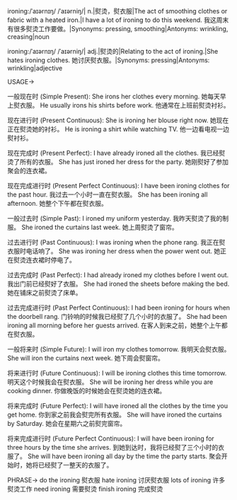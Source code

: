 ironing:/ˈaɪərnɪŋ/ /ˈaɪərniŋ/| n.|熨烫，熨衣服|The act of smoothing clothes or fabric with a heated iron.|I have a lot of ironing to do this weekend.  我这周末有很多熨烫工作要做。|Synonyms: pressing, smoothing|Antonyms: wrinkling, creasing|noun

ironing:/ˈaɪərnɪŋ/ /ˈaɪərniŋ/| adj.|熨烫的|Relating to the act of ironing.|She hates ironing clothes. 她讨厌熨衣服。|Synonyms: pressing|Antonyms: wrinkling|adjective


USAGE->

一般现在时 (Simple Present):
She irons her clothes every morning. 她每天早上熨衣服。
He usually irons his shirts before work. 他通常在上班前熨烫衬衫。


现在进行时 (Present Continuous):
She is ironing her blouse right now. 她现在正在熨烫她的衬衫。
He is ironing a shirt while watching TV. 他一边看电视一边熨衬衫。


现在完成时 (Present Perfect):
I have already ironed all the clothes. 我已经熨烫了所有的衣服。
She has just ironed her dress for the party. 她刚熨好了参加聚会的连衣裙。


现在完成进行时 (Present Perfect Continuous):
I have been ironing clothes for the past hour. 我过去一个小时一直在熨衣服。
She has been ironing all afternoon. 她整个下午都在熨衣服。


一般过去时 (Simple Past):
I ironed my uniform yesterday. 我昨天熨烫了我的制服。
She ironed the curtains last week. 她上周熨烫了窗帘。


过去进行时 (Past Continuous):
I was ironing when the phone rang.  我正在熨衣服时电话响了。
She was ironing her dress when the power went out. 她正在熨烫连衣裙时停电了。


过去完成时 (Past Perfect):
I had already ironed my clothes before I went out. 我出门前已经熨好了衣服。
She had ironed the sheets before making the bed.  她在铺床之前熨烫了床单。


过去完成进行时 (Past Perfect Continuous):
I had been ironing for hours when the doorbell rang. 门铃响的时候我已经熨了几个小时的衣服了。
She had been ironing all morning before her guests arrived.  在客人到来之前，她整个上午都在熨衣服。


一般将来时 (Simple Future):
I will iron my clothes tomorrow. 我明天会熨衣服。
She will iron the curtains next week. 她下周会熨窗帘。


将来进行时 (Future Continuous):
I will be ironing clothes this time tomorrow. 明天这个时候我会在熨衣服。
She will be ironing her dress while you are cooking dinner. 你做晚饭的时候她会在熨烫她的连衣裙。


将来完成时 (Future Perfect):
I will have ironed all the clothes by the time you get home. 你到家之前我会熨完所有衣服。
She will have ironed the curtains by Saturday. 她会在星期六之前熨完窗帘。


将来完成进行时 (Future Perfect Continuous):
I will have been ironing for three hours by the time she arrives. 到她到达时，我将已经熨了三个小时的衣服了。
She will have been ironing all day by the time the party starts. 聚会开始时，她将已经熨了一整天的衣服了。


PHRASE->
do the ironing  熨衣服
hate ironing 讨厌熨衣服
lots of ironing  许多熨烫工作
need ironing 需要熨烫
finish ironing  完成熨烫
